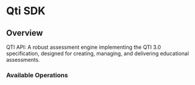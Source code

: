 # Qti SDK

## Overview

QTI API: A robust assessment engine implementing the QTI 3.0 specification, designed for creating, managing, and delivering educational assessments.

### Available Operations
